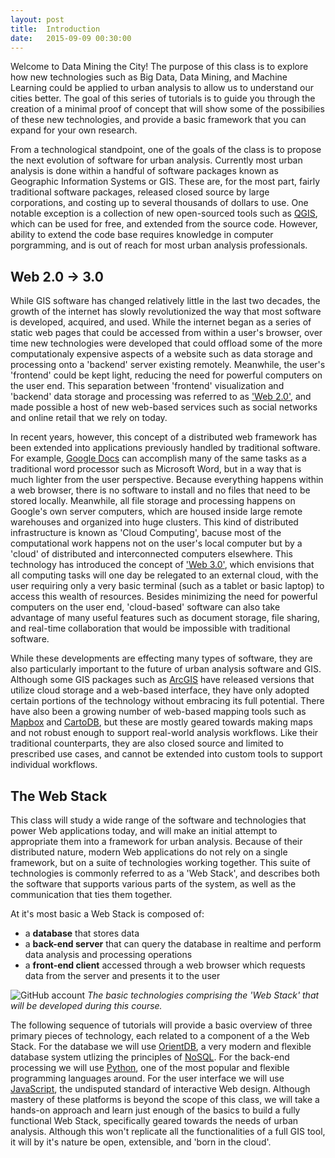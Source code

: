 ```yaml
---
layout: post
title:  Introduction
date:   2015-09-09 00:30:00
---
```


Welcome to Data Mining the City! The purpose of this class is to explore how new technologies such as Big Data, Data Mining, and Machine Learning could be applied to urban analysis to allow us to understand our cities better. The goal of this series of tutorials is to guide you through the creation of a minimal proof of concept that will show some of the possibilies of these new technologies, and provide a basic framework that you can expand for your own research.

From a technological standpoint, one of the goals of the class is to propose the next evolution of software for urban analysis. Currently most urban analysis is done within a handful of software packages known as Geographic Information Systems or GIS. These are, for the most part, fairly traditional software packages, released closed source by large corporations, and costing up to several thousands of dollars to use. One notable exception is a collection of new open-sourced tools such as [QGIS](http://www.qgis.org/en/site/), which can be used for free, and extended from the source code. However, ability to extend the code base requires knowledge in computer porgramming, and is out of reach for most urban analysis professionals.

## Web 2.0 -> 3.0

While GIS software has changed relatively little in the last two decades, the growth of the internet has slowly revolutionized the way that most software is developed, acquired, and used. While the internet began as a series of static web pages that could be accessed from within a user's browser, over time new technologies were developed that could offload some of the more computationaly expensive aspects of a website such as data storage and processing onto a 'backend' server existing remotely. Meanwhile, the user's 'frontend' could be kept light, reducing the need for powerful computers on the user end. This separation between 'frontend' visualization and 'backend' data storage and processing was referred to as ['Web 2.0'](https://en.wikipedia.org/wiki/Web_2.0), and made possible a host of new web-based services such as social networks and online retail that we rely on today.

In recent years, however, this concept of a distributed web framework has been extended into applications previously handled by traditional software. For example, [Google Docs](https://www.google.com/docs/about/) can accomplish many of the same tasks as a traditional word processor such as Microsoft Word, but in a way that is much lighter from the user perspective. Because everything happens within a web browser, there is no software to install and no files that need to be stored locally. Meanwhile, all file storage and processing happens on Google's own server computers, which are housed inside large remote warehouses and organized into huge clusters. This kind of distributed infrastructure is known as 'Cloud Computing', bacuse most of the computational work happens not on the user's local computer but by a 'cloud' of distributed and interconnected computers elsewhere. This technology has introduced the concept of ['Web 3.0'](http://www.uxbooth.com/articles/web-2-0-web-3-0-and-the-internet-of-things/), which envisions that all computing tasks will one day be relegated to an external cloud, with the user requiring only a very basic terminal (such as a tablet or basic laptop) to access this wealth of resources. Besides minimizing the need for powerful computers on the user end, 'cloud-based' software can also take advantage of many useful features such as document storage, file sharing, and real-time collaboration that would be impossible with traditional software.

While these developments are effecting many types of software, they are also particularly important to the future of urban analysis software and GIS. Although some GIS packages such as [ArcGIS](http://www.esri.com/software/arcgis/arcgisonline) have released versions that utilize cloud storage and a web-based interface, they have only adopted certain portions of the technology without embracing its full potential. There have also been a growing number of web-based mapping tools such as [Mapbox](https://www.mapbox.com/) and [CartoDB](https://cartodb.com/), but these are mostly geared towards making maps and not robust enough to support real-world analysis workflows. Like their traditional counterparts, they are also closed source and limited to prescribed use cases, and cannot be extended into custom tools to support individual workflows.

## The Web Stack

This class will study a wide range of the software and technologies that power Web applications today, and will make an initial attempt to appropriate them into a framework for urban analysis. Because of their distributed nature, modern Web applications do not rely on a single framework, but on a suite of technologies working together. This suite of technologies is commonly referred to as a 'Web Stack', and describes both the software that supports various parts of the system, as well as the communication that ties them together. 

At it's most basic a Web Stack is composed of:

- a **database** that stores data
- a **back-end server** that can query the database in realtime and perform data analysis and processing operations
- a **front-end client** accessed through a web browser which requests data from the server and presents it to the user

![GitHub account](/dmc/images/stack.png)
*The basic technologies comprising the 'Web Stack' that will be developed during this course.*

The following sequence of tutorials will provide a basic overview of three primary pieces of technology, each related to a component of a the Web Stack. For the database we will use [OrientDB](http://orientdb.com/), a very modern and flexible database system utlizing the principles of [NoSQL](https://en.wikipedia.org/wiki/NoSQL). For the back-end processing we will use [Python](https://www.python.org/), one of the most popular and flexible programming languages around. For the user interface we will use [JavaScript](https://en.wikipedia.org/wiki/JavaScript), the undisputed standard of interactive Web design. Although mastery of these platforms is beyond the scope of this class, we will take a hands-on approach and learn just enough of the basics to build a fully functional Web Stack, specifically geared towards the needs of urban analysis. Although this won't replicate all the functionalities of a full GIS tool, it will by it's nature be open, extensible, and 'born in the cloud'.